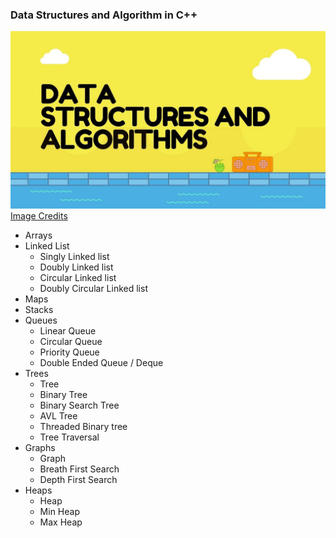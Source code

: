 ### Data Structures and Algorithm in C++

![dsa-banner](imgs/dsa-banner.jpg)
[Image Credits](https://medium.com/@mohamedmansormemo/algorithms-and-data-structure-1c2ad2dd8675)

- Arrays
- Linked List
  - Singly Linked list
  - Doubly Linked list
  - Circular Linked list
  - Doubly Circular Linked list
- Maps
- Stacks
- Queues
  - Linear Queue
  - Circular Queue
  - Priority Queue
  - Double Ended Queue / Deque
- Trees
  - Tree
  - Binary Tree
  - Binary Search Tree
  - AVL Tree
  - Threaded Binary tree
  - Tree Traversal
- Graphs
  - Graph
  - Breath First Search
  - Depth First Search
- Heaps
  - Heap
  - Min Heap
  - Max Heap
